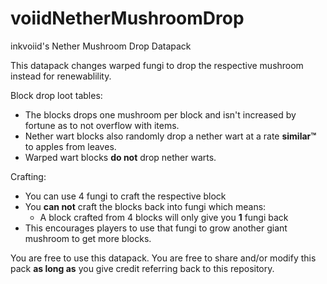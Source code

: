 # voiidNetherMushroomDrop
inkvoiid's Nether Mushroom Drop Datapack

This datapack changes warped fungi to drop the respective mushroom instead for renewablility.

Block drop loot tables:
- The blocks drops one mushroom per block and isn't increased by fortune as to not overflow with items.
- Nether wart blocks also randomly drop a nether wart at a rate **similar™** to apples from leaves.
- Warped wart blocks **do not** drop nether warts.

Crafting:
- You can use 4 fungi to craft the respective block
- You **can not** craft the blocks back into fungi which means:
  - A block crafted from 4 blocks will only give you **1** fungi back
- This encourages players to use that fungi to grow another giant mushroom to get more blocks.

You are free to use this datapack.
You are free to share and/or modify this pack **as long as** you give credit referring back to this repository.
